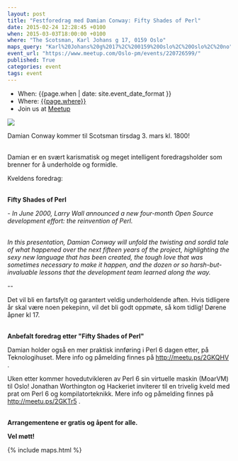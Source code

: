 ```yaml
---
layout: post
title: "Festforedrag med Damian Conway: Fifty Shades of Perl"
date: 2015-02-24 12:28:45 +0100
when: 2015-03-03T18:00:00 +0100
where: "The Scotsman, Karl Johans g 17, 0159 Oslo"
maps_query: "Karl%20Johans%20g%2017%2C%200159%20Oslo%2C%20Oslo%2C%20no"
event_url: "https://www.meetup.com/Oslo-pm/events/220726599/"
published: True
categories: event
tags: event
---
```


* When: {{page.when | date: site.event_date_format }}
* Where: [{{page.where}}]({{site.maps_url}}{{page.maps_query}})
* Join us at [Meetup]({{page.event_url}})

<img src="http://photos4.meetupstatic.com/photos/event/3/7/2/7/600_434654119.jpeg">

Damian Conway kommer til Scotsman tirsdag 3. mars kl. 1800!

<br>Damian er en svært karismatisk og meget intelligent foredragsholder som brenner for å underholde og formidle.

Kveldens foredrag:

<br><b>Fifty Shades of Perl</b>

<i>- In June 2000, Larry Wall announced a new four-month Open Source development effort: the reinvention of Perl.</i>

<br><i>In this presentation, Damian Conway will unfold the twisting and sordid tale of what happened over the next fifteen years of the project, highlighting the sexy new language that has been created, the tough love that was sometimes necessary to make it happen, and the dozen or so harsh-but-invaluable lessons that the development team learned along the way.</i>

--<i><br></i>

Det vil bli en fartsfylt og garantert veldig underholdende aften. Hvis tidligere år skal være noen pekepinn, vil det bli godt oppmøte, så kom tidlig! Dørene åpner kl 17.

<br><b>Anbefalt foredrag etter &quot;Fifty Shades of Perl&quot;<br></b>

Damian holder også en mer praktisk innføring i Perl 6 dagen etter, på Teknologihuset. Mere info og påmelding finnes på <a class="linkified" href="http://meetu.ps/2GKQHV">http://meetu.ps/2GKQHV</a> .

Uken etter kommer hovedutvikleren av Perl 6 sin virtuelle maskin (MoarVM) til Oslo! Jonathan Worthington og Hackeriet inviterer til en trivelig kveld med prat om Perl 6 og kompilatorteknikk. Mere info og påmelding finnes på <a href="http://meetu.ps/2GKTr5"><a class="linkified" href="http://meetu.ps/2GKTr5">http://meetu.ps/2GKTr5</a></a> .

<br><b>Arrangementene er gratis og åpent for alle.</b>

<b>Vel møtt!</b>

{% include maps.html %}